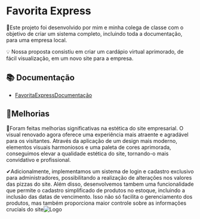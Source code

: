 
# Favorita Express

📌Este projeto foi desenvolvido por mim e minha colega de classe com o objetivo de criar um sistema completo, incluindo toda a documentação, para uma empresa local.

💡 Nossa proposta consistiu em criar um cardápio virtual aprimorado, de fácil visualização, em um novo site para a empresa.

## 📚 Documentação

- [FavoritaExpressDocumentação](https://link-da-documentação)


## 🚀Melhorias

📌Foram feitas melhorias significativas na estética do site empresarial. O visual renovado agora oferece uma experiência mais atraente e agradável para os visitantes. Através da aplicação de um design mais moderno, elementos visuais harmoniosos e uma paleta de cores aprimorada, conseguimos elevar a qualidade estética do site, tornando-o mais convidativo e profissional. 

✔Adicionalmente, implementamos um sistema de login e cadastro exclusivo para administradores, possibilitando a realização de alterações nos valores das pizzas do site. Além disso, desenvolvemos tambem uma funcionalidade que permite o cadastro simplificado de produtos no estoque, incluindo a inclusão das datas de vencimento. Isso não só facilita o gerenciamento dos produtos, mas também proporciona maior controle sobre as informações cruciais do site![Logo](https://favoritaexpress.com.br/imagens/logo_fav_branca500px.png)

